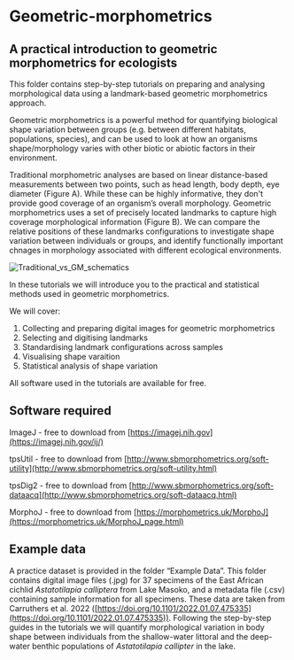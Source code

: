 # Geometric-morphometrics
## A practical introduction to geometric morphometrics for ecologists

This folder contains step-by-step tutorials on preparing and analysing morphological data using a landmark-based geometric morphometrics approach.

Geometric morphometrics is a powerful method for quantifying biological shape variation between groups (e.g. between different habitats, populations, species), and can be used to look at how an organisms shape/morphology varies with other biotic or abiotic factors in their environment.

Traditional morphometric analyses are based on linear distance-based measurements between two points, such as head length, body depth, eye diameter (Figure A). While these can be highly informative, they don't provide good coverage of an organism’s overall morphology. Geometric morphometrics uses a set of precisely located landmarks to capture high coverage morphological information (Figure B). We can compare the relative positions of these landmarks configurations to investigate shape variation between individuals or groups, and identify functionally important chnages in morphology associated with different ecological environments.

![Traditional_vs_GM_schematics](https://user-images.githubusercontent.com/74772641/195985251-065f05f4-004a-4f84-815b-b7f88ea27d04.jpg)


In these tutorials we will introduce you to the practical and statistical methods used in geometric morphometrics. 

We will cover:

1.	Collecting and preparing digital images for geometric morphometrics
2.	Selecting and digitising landmarks
3.	Standardising landmark configurations across samples
4.	Visualising shape varaition
5.	Statistical analysis of shape variation

All software used in the tutorials are available for free.

## Software required

ImageJ - free to download from [https://imagej.nih.gov](https://imagej.nih.gov/ij/)

tpsUtil - free to download from [http://www.sbmorphometrics.org/soft-utility](http://www.sbmorphometrics.org/soft-utility.html)

tpsDig2 - free to download from [http://www.sbmorphometrics.org/soft-dataacq](http://www.sbmorphometrics.org/soft-dataacq.html)

MorphoJ - free to download from [https://morphometrics.uk/MorphoJ](https://morphometrics.uk/MorphoJ_page.html)


## Example data

A practice dataset is provided in the folder “Example Data”. This folder contains digital image files (.jpg) for 37 specimens of the East African cichlid *Astatotilapia calliptera* from Lake Masoko, and a metadata file (.csv) containing sample information for all specimens. These data are taken from Carruthers et al. 2022 ([https://doi.org/10.1101/2022.01.07.475335](https://doi.org/10.1101/2022.01.07.475335)). Following the step-by-step guides in the tutorials we will quantify morphological variation in body shape between individuals from the shallow-water littoral and the deep-water benthic populations of *Astatotilapia callipter* in the lake.


